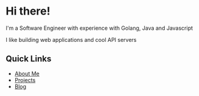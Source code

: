 # Hi there!

I'm a Software Engineer with experience with Golang, Java and Javascript

I like building web applications and cool API servers

## Quick Links

- [About Me](/about)
- [Projects](/projects)
- [Blog](/blog)
